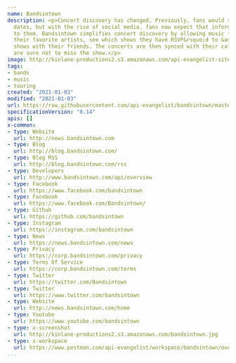 ```yaml
---
name: Bandsintown
description: <p>Concert discovery has changed. Previously, fans would seek out concert
  dates, but with the rise of social media, fans now expect that information to come
  to them. Bandsintown simplifies concert discovery by allowing music fans to Track
  their favorite artists, see which shows they have RSVP&rsquo;d to &amp; share these
  shows with their friends. The concerts are then synced with their calendar, so fans
  are sure not to miss the show.</p>
image: http://kinlane-productions2.s3.amazonaws.com/api-evangelist-site/company/logos/bands_in_town_logo.png
tags:
- bands
- music
- touring
created: "2021-01-03"
modified: "2021-01-03"
url: https://raw.githubusercontent.com/api-evangelist/bandsintown/master/apis.json
specificationVersion: "0.14"
apis: []
x-common:
- type: Website
  url: http://news.bandsintown.com
- type: Blog
  url: http://blog.bandsintown.com/
- type: Blog RSS
  url: http://blog.bandsintown.com/rss
- type: Developers
  url: http://www.bandsintown.com/api/overview
- type: Facebook
  url: https://www.facebook.com/bandsintown
- type: Facebook
  url: https://www.facebook.com/Bandsintown/
- type: Github
  url: https://github.com/bandsintown
- type: Instagram
  url: https://instagram.com/bandsintown
- type: News
  url: https://news.bandsintown.com/news
- type: Privacy
  url: https://corp.bandsintown.com/privacy
- type: Terms Of Service
  url: https://corp.bandsintown.com/terms
- type: Twitter
  url: https://twitter.com/Bandsintown
- type: Twitter
  url: https://www.twitter.com/bandsintown
- type: Website
  url: http://news.bandsintown.com/home
- type: Youtube
  url: https://www.youtube.com/bandsintown
- type: x-screenshot
  url: http://kinlane-productions2.s3.amazonaws.com/bandsintown.jpg
- type: x-workspace
  url: https://www.postman.com/api-evangelist/workspace/bandsintown/overview
...
```

